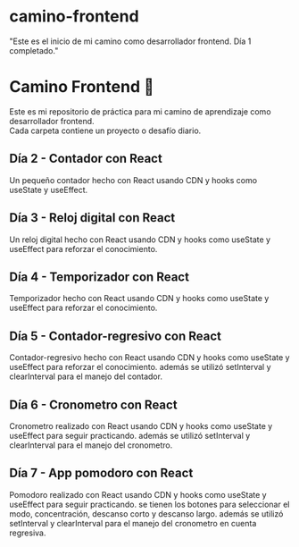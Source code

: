# camino-frontend

"Este es el inicio de mi camino como desarrollador frontend. Día 1 completado."

# Camino Frontend 🚀

Este es mi repositorio de práctica para mi camino de aprendizaje como desarrollador frontend.  
Cada carpeta contiene un proyecto o desafío diario.

## Día 2 - Contador con React
Un pequeño contador hecho con React usando CDN y hooks como useState y useEffect.

## Día 3 - Reloj digital con React
Un reloj digital hecho con React usando CDN y hooks como useState y useEffect para reforzar el conocimiento.

## Día 4 - Temporizador con React
Temporizador hecho con React usando CDN y hooks como useState y useEffect para reforzar el conocimiento.

## Día 5 - Contador-regresivo con React

Contador-regresivo hecho con React usando CDN y hooks como useState y useEffect para reforzar el conocimiento.
además se utilizó setInterval y clearInterval para el manejo del contador.

## Día 6 - Cronometro con React

Cronometro realizado con React usando CDN y hooks como useState y useEffect para seguir practicando.
además se utilizó setInterval y clearInterval para el manejo del cronometro.

## Día 7 - App pomodoro con React

Pomodoro realizado con React usando CDN y hooks como useState y useEffect para seguir practicando. 
se tienen los botones para seleccionar el modo, concentración, descanso corto y descanso largo. además se utilizó setInterval y clearInterval para el manejo del cronometro en cuenta regresiva.

